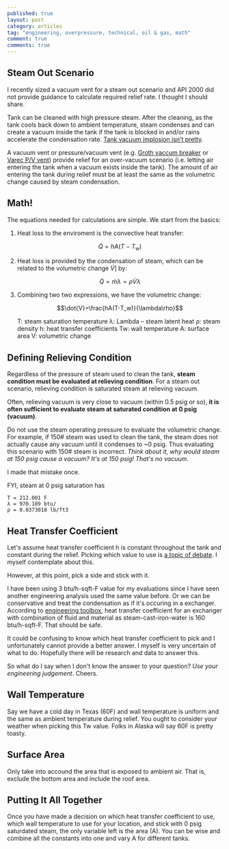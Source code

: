 ```yaml
---
published: true
layout: post
category: articles
tag: "engineering, overpressure, technical, oil & gas, math"
comment: true
comments: true
---
```


## Steam Out Scenario
I recently sized a vacuum vent for a steam out scenario and API 2000 did not provide guidance to calculate required relief rate. I thought I should share. 

Tank can be cleaned with high pressure steam. After the cleaning, as the tank cools back down to ambient temperature, steam condenses and can create a vacuum inside the tank if the tank is blocked in and/or rains accelerate the condensation rate. [Tank vacuum implosion isn’t pretty](www.youtube.com/watch?v=Zz95_VvTxZM).

A vacuum vent or pressure/vacuum vent (e.g. [Groth vaccum breaker](http://www.grothcorp.com/en/product/cats/IndustrialProcessing/TankTopAppurtenances/1300A.html) or [Varec P/V vent]( http://valves.pentair.com/valves/products/pressure_relief_valves/tank_protection/?id=tcm:106-5807)) provide relief for an over-vacuum scenario (i.e. letting air entering the tank when a vacuum exists inside the tank). The amount of air entering the tank during relief must be at least the same as the volumetric change caused by steam condensation. 

## Math!

The equations needed for calculations are simple. We start from the basics: 

1. Heat loss to the enviroment is the convective heat transfer:

    $$\dot{Q}=hA(T-T_w)$$

2. Heat loss is provided by the condensation of steam, which can be related to the volumetric change $\dot{V}]$ by:

    $$\dot{Q}=\dot{m}\lambda=\rho\dot{V}\lambda$$

3. Combining two two expressions, we have the volumetric change:

   $$\dot{V}=\frac{hA(T-T_w)}{\lambda\rho}$$
    
   	T: steam saturation temperature
   	λ: Lambda – steam latent heat
   	ρ: steam density
   	h: heat transfer coefficients
   	Tw: wall temperature
   	A: surface area
   	V: volumetric change

## Defining Relieving Condition

 Regardless of the pressure of steam used to clean the tank, **steam condition must be evaluated at relieving condition**. For a steam out scenario, relieving condition is saturated steam at relieving vacuum. 
 
Often, relieving vacuum is very close to vacuum (within 0.5 psig or so), **it is often sufficient to evaluate steam at saturated condition at 0 psig (vacuum)**. 
 
Do not use the steam operating pressure to evaluate the volumetric change. For example, if 150# steam was used to clean the tank, the steam does not actually cause any vacuum until it condenses to ~0 psig. Thus evaluating this scenario with 150# steam is incorrect. *Think about it, why would steam at 150 psig cause a vacuum? It's at 150 psig! That's no vacuum*.

I made that mistake once.

FYI, steam at 0 psig saturation has 
	
    T = 212.001 F
    λ = 970.189 btu/
    ρ = 0.0373018 lb/ft3

## Heat Transfer Coefficient

Let's assume heat transfer coefficient h is constant throughout the tank and constant during the relief. Picking which value to use is [a topic of debate](http://www.eng-tips.com/viewthread.cfm?qid=155185). I myself contemplate about this. 

However, at this point, pick a side and stick with it. 

I have been using 3 btu/h-sqft-F value for my evaluations since I have seen another engineering analysis used the same value before. Or we can be conservative and treat the condensation as if it's occuring in a exchanger. According to [engineering toolbox](http://www.engineeringtoolbox.com/overall-heat-transfer-coefficients-d_284.html), heat transfer coefficient for an exchanger with combination of fluid and material as steam-cast-iron-water is 160 btu/h-sqft-F. That should be safe.

It could be confusing to know which heat transfer coefficient to pick and I unfortunately cannot provide a better answer. I myself is very uncertain of what to do. Hopefully there will be research and data to answer this.  

So what do I say when I don't know the answer to your question? *Use your engineering judgement*. Cheers.

## Wall Temperature
Say we have a cold day in Texas (60F) and wall temperature is uniform and the same as ambient temperature during relief. You ought to consider your weather when picking this Tw value. Folks in Alaska will say 60F is pretty toasty. 

## Surface Area 
Only take into accound the area that is exposed to ambient air. That is, exclude the bottom area and include the roof area. 

## Putting It All Together
Once you have made a decision on which heat transfer coefficient to use, which wall temperature to use for your location, and stick with 0 psig saturdated steam, the only variable left is the area (A). You can be wise and combine all the constants into one and vary A for different tanks.